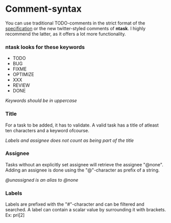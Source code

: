 # Comment-syntax

You can use traditional TODO-comments in the strict format of the
[specification](http://www.riedquat.de/TR/trunk/TODO_Syntax/) or the new
twitter-styled comments of __ntask__. I highly recommend the latter, as
it offers a lot more functionality.


### ntask looks for these keywords

* TODO
* BUG
* FIXME
* OPTIMIZE
* XXX
* REVIEW
* DONE

_Keywords should be in uppercase_


### Title

For a task to be added, it has to validate. A valid task has a title of atleast
ten characters and a keyword ofcourse.

_Labels and assignee does not count as being part of the title_


### Assignee

Tasks without an explicitly set assignee will retrieve the assignee "@none".
Adding an assignee is done using the "@"-character as prefix of a string.

_@unassigned is an alias to @none_


### Labels

Labels are prefixed with the "#"-character and can be filtered and searched.
A label can contain a scalar value by surrounding it with brackets.
Ex: pri[2]
